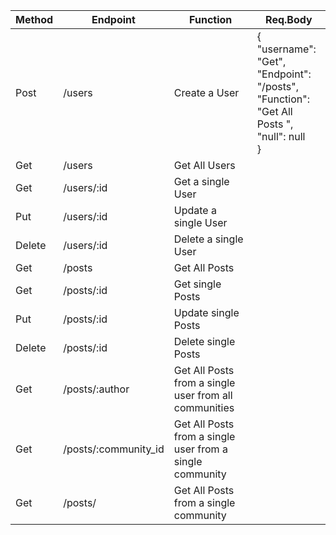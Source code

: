| **Method** | **Endpoint**   | **Function**             | **Req.Body**  |
|--------|------------|----------------------|---|
| Post   | /users     | Create a User        | {<br>"username": "Get",<br>"Endpoint": "/posts",<br>"Function": "Get All Posts ",<br>"null": null<br>}  |
| Get    | /users     | Get All Users        |   |
| Get    | /users/:id | Get a single User     |   |
| Put    | /users/:id | Update a single User  |   |
| Delete | /users/:id | Delete a single User  |   |
| Get    | /posts               | Get All Posts                                             |   |
| Get    | /posts/:id           | Get single Posts                                          |   |
| Put    | /posts/:id           | Update single Posts                                       |   |
| Delete | /posts/:id           | Delete single Posts                                       |   |
| Get    | /posts/:author       | Get All Posts from a single user from all communities     |   |
| Get    | /posts/:community_id | Get All Posts from a single user from a single community  |   |
| Get    | /posts/              | Get All Posts from a single community                     |   |
